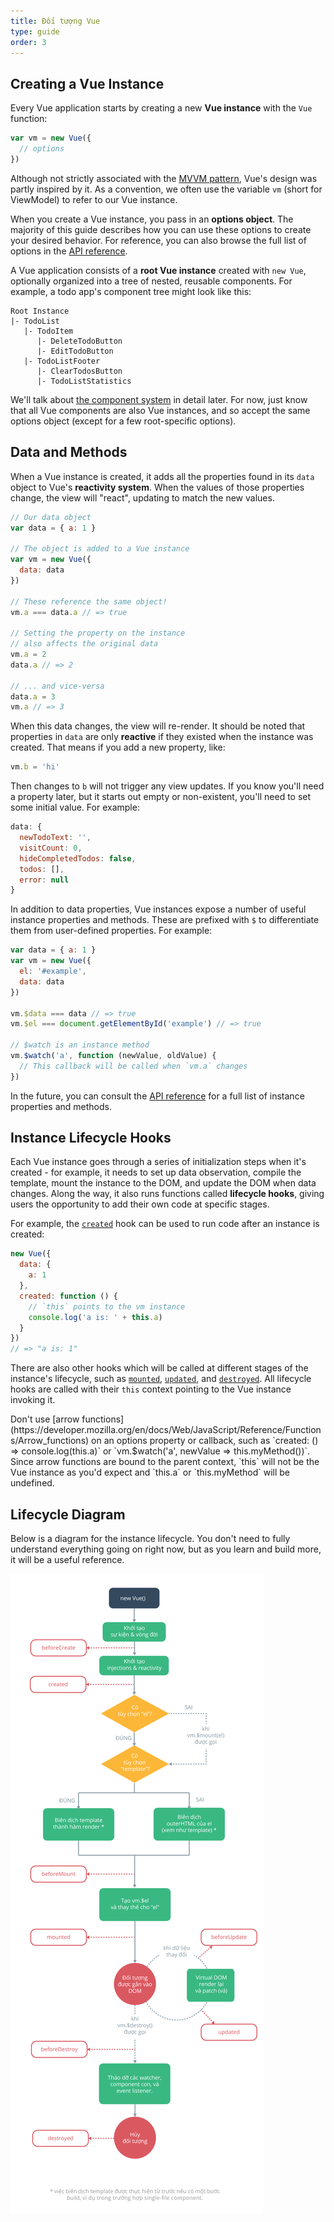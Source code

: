 ```yaml
---
title: Đối tượng Vue
type: guide
order: 3
---
```


## Creating a Vue Instance

Every Vue application starts by creating a new **Vue instance** with the `Vue` function:

``` js
var vm = new Vue({
  // options
})
```

Although not strictly associated with the [MVVM pattern](https://en.wikipedia.org/wiki/Model_View_ViewModel), Vue's design was partly inspired by it. As a convention, we often use the variable `vm` (short for ViewModel) to refer to our Vue instance.

When you create a Vue instance, you pass in an **options object**. The majority of this guide describes how you can use these options to create your desired behavior. For reference, you can also browse the full list of options in the [API reference](../api/#Options-Data).

A Vue application consists of a **root Vue instance** created with `new Vue`, optionally organized into a tree of nested, reusable components. For example, a todo app's component tree might look like this:

```
Root Instance
|- TodoList
   |- TodoItem
      |- DeleteTodoButton
      |- EditTodoButton
   |- TodoListFooter
      |- ClearTodosButton
      |- TodoListStatistics
```

We'll talk about [the component system](components.html) in detail later. For now, just know that all Vue components are also Vue instances, and so accept the same options object (except for a few root-specific options).

## Data and Methods

When a Vue instance is created, it adds all the properties found in its `data` object to Vue's **reactivity system**. When the values of those properties change, the view will "react", updating to match the new values.

``` js
// Our data object
var data = { a: 1 }

// The object is added to a Vue instance
var vm = new Vue({
  data: data
})

// These reference the same object!
vm.a === data.a // => true

// Setting the property on the instance
// also affects the original data
vm.a = 2
data.a // => 2

// ... and vice-versa
data.a = 3
vm.a // => 3
```

When this data changes, the view will re-render. It should be noted that properties in `data` are only **reactive** if they existed when the instance was created. That means if you add a new property, like:

``` js
vm.b = 'hi'
```

Then changes to `b` will not trigger any view updates. If you know you'll need a property later, but it starts out empty or non-existent, you'll need to set some initial value. For example:

``` js
data: {
  newTodoText: '',
  visitCount: 0,
  hideCompletedTodos: false,
  todos: [],
  error: null
}
```

In addition to data properties, Vue instances expose a number of useful instance properties and methods. These are prefixed with `$` to differentiate them from user-defined properties. For example:

``` js
var data = { a: 1 }
var vm = new Vue({
  el: '#example',
  data: data
})

vm.$data === data // => true
vm.$el === document.getElementById('example') // => true

// $watch is an instance method
vm.$watch('a', function (newValue, oldValue) {
  // This callback will be called when `vm.a` changes
})
```

In the future, you can consult the [API reference](../api/#Instance-Properties) for a full list of instance properties and methods.

## Instance Lifecycle Hooks

Each Vue instance goes through a series of initialization steps when it's created - for example, it needs to set up data observation, compile the template, mount the instance to the DOM, and update the DOM when data changes. Along the way, it also runs functions called **lifecycle hooks**, giving users the opportunity to add their own code at specific stages.

For example, the [`created`](../api/#created) hook can be used to run code after an instance is created:

``` js
new Vue({
  data: {
    a: 1
  },
  created: function () {
    // `this` points to the vm instance
    console.log('a is: ' + this.a)
  }
})
// => "a is: 1"
```

There are also other hooks which will be called at different stages of the instance's lifecycle, such as [`mounted`](../api/#mounted), [`updated`](../api/#updated), and [`destroyed`](../api/#destroyed). All lifecycle hooks are called with their `this` context pointing to the Vue instance invoking it.

<p class="tip">Don't use [arrow functions](https://developer.mozilla.org/en/docs/Web/JavaScript/Reference/Functions/Arrow_functions) on an options property or callback, such as `created: () => console.log(this.a)` or `vm.$watch('a', newValue => this.myMethod())`. Since arrow functions are bound to the parent context, `this` will not be the Vue instance as you'd expect and `this.a` or `this.myMethod` will be undefined.</p>

## Lifecycle Diagram

Below is a diagram for the instance lifecycle. You don't need to fully understand everything going on right now, but as you learn and build more, it will be a useful reference.

![The Vue Instance Lifecycle](/images/lifecycle.png)
